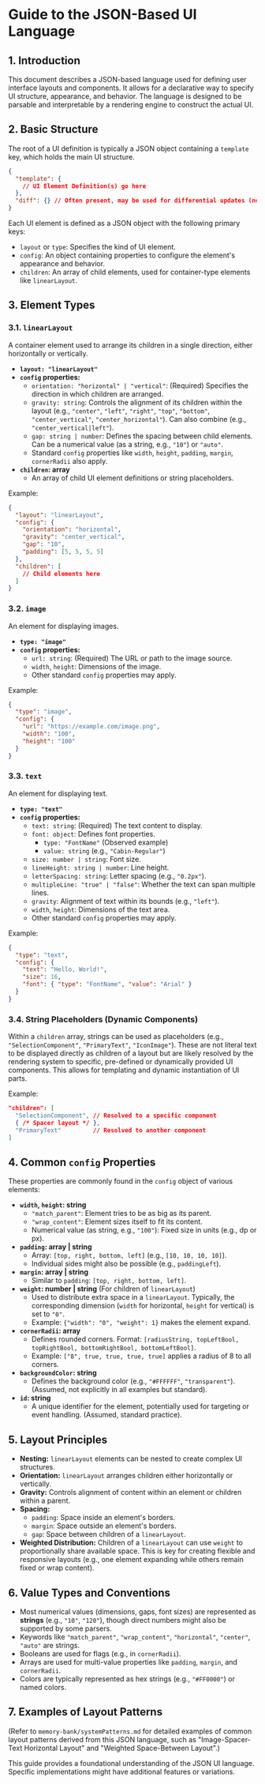 # Guide to the JSON-Based UI Language

## 1. Introduction

This document describes a JSON-based language used for defining user interface layouts and components. It allows for a declarative way to specify UI structure, appearance, and behavior. The language is designed to be parsable and interpretable by a rendering engine to construct the actual UI.

## 2. Basic Structure

The root of a UI definition is typically a JSON object containing a `template` key, which holds the main UI structure.

```json
{
  "template": {
    // UI Element Definition(s) go here
  },
  "diff": {} // Often present, may be used for differential updates (not covered here)
}
```

Each UI element is defined as a JSON object with the following primary keys:
- `layout` or `type`: Specifies the kind of UI element.
- `config`: An object containing properties to configure the element's appearance and behavior.
- `children`: An array of child elements, used for container-type elements like `linearLayout`.

## 3. Element Types

### 3.1. `linearLayout`

A container element used to arrange its children in a single direction, either horizontally or vertically.

- **`layout: "linearLayout"`**
- **`config` properties:**
    - `orientation: "horizontal" | "vertical"`: (Required) Specifies the direction in which children are arranged.
    - `gravity: string`: Controls the alignment of its children within the layout (e.g., `"center"`, `"left"`, `"right"`, `"top"`, `"bottom"`, `"center_vertical"`, `"center_horizontal"`). Can also combine (e.g., `"center_vertical|left"`).
    - `gap: string | number`: Defines the spacing between child elements. Can be a numerical value (as a string, e.g., `"10"`) or `"auto"`.
    - Standard `config` properties like `width`, `height`, `padding`, `margin`, `cornerRadii` also apply.
- **`children`: array**
    - An array of child UI element definitions or string placeholders.

Example:
```json
{
  "layout": "linearLayout",
  "config": {
    "orientation": "horizontal",
    "gravity": "center_vertical",
    "gap": "10",
    "padding": [5, 5, 5, 5]
  },
  "children": [
    // Child elements here
  ]
}
```

### 3.2. `image`

An element for displaying images.

- **`type: "image"`**
- **`config` properties:**
    - `url: string`: (Required) The URL or path to the image source.
    - `width`, `height`: Dimensions of the image.
    - Other standard `config` properties may apply.

Example:
```json
{
  "type": "image",
  "config": {
    "url": "https://example.com/image.png",
    "width": "100",
    "height": "100"
  }
}
```

### 3.3. `text`

An element for displaying text.

- **`type: "text"`**
- **`config` properties:**
    - `text: string`: (Required) The text content to display.
    - `font: object`: Defines font properties.
        - `type: "FontName"` (Observed example)
        - `value: string` (e.g., `"Cabin-Regular"`)
    - `size: number | string`: Font size.
    - `lineHeight: string | number`: Line height.
    - `letterSpacing: string`: Letter spacing (e.g., `"0.2px"`).
    - `multipleLine: "true" | "false"`: Whether the text can span multiple lines.
    - `gravity`: Alignment of text within its bounds (e.g., `"left"`).
    - `width`, `height`: Dimensions of the text area.
    - Other standard `config` properties may apply.

Example:
```json
{
  "type": "text",
  "config": {
    "text": "Hello, World!",
    "size": 16,
    "font": { "type": "FontName", "value": "Arial" }
  }
}
```

### 3.4. String Placeholders (Dynamic Components)

Within a `children` array, strings can be used as placeholders (e.g., `"SelectionComponent"`, `"PrimaryText"`, `"IconImage"`). These are not literal text to be displayed directly as children of a layout but are likely resolved by the rendering system to specific, pre-defined or dynamically provided UI components. This allows for templating and dynamic instantiation of UI parts.

Example:
```json
"children": [
  "SelectionComponent", // Resolved to a specific component
  { /* Spacer layout */ },
  "PrimaryText"         // Resolved to another component
]
```

## 4. Common `config` Properties

These properties are commonly found in the `config` object of various elements:

- **`width`, `height`: string**
    - `"match_parent"`: Element tries to be as big as its parent.
    - `"wrap_content"`: Element sizes itself to fit its content.
    - Numerical value (as string, e.g., `"100"`): Fixed size in units (e.g., dp or px).
- **`padding`: array | string**
    - Array: `[top, right, bottom, left]` (e.g., `[10, 10, 10, 10]`).
    - Individual sides might also be possible (e.g., `paddingLeft`).
- **`margin`: array | string**
    - Similar to `padding`: `[top, right, bottom, left]`.
- **`weight`: number | string** (For children of `linearLayout`)
    - Used to distribute extra space in a `linearLayout`. Typically, the corresponding dimension (`width` for horizontal, `height` for vertical) is set to `"0"`.
    - Example: `{"width": "0", "weight": 1}` makes the element expand.
- **`cornerRadii`: array**
    - Defines rounded corners. Format: `[radiusString, topLeftBool, topRightBool, bottomRightBool, bottomLeftBool]`.
    - Example: `["8", true, true, true, true]` applies a radius of 8 to all corners.
- **`backgroundColor`: string**
    - Defines the background color (e.g., `"#FFFFFF"`, `"transparent"`). (Assumed, not explicitly in all examples but standard).
- **`id`: string**
    - A unique identifier for the element, potentially used for targeting or event handling. (Assumed, standard practice).

## 5. Layout Principles

- **Nesting:** `linearLayout` elements can be nested to create complex UI structures.
- **Orientation:** `linearLayout` arranges children either horizontally or vertically.
- **Gravity:** Controls alignment of content within an element or children within a parent.
- **Spacing:**
    - `padding`: Space inside an element's borders.
    - `margin`: Space outside an element's borders.
    - `gap`: Space between children of a `linearLayout`.
- **Weighted Distribution:** Children of a `linearLayout` can use `weight` to proportionally share available space. This is key for creating flexible and responsive layouts (e.g., one element expanding while others remain fixed or wrap content).

## 6. Value Types and Conventions

- Most numerical values (dimensions, gaps, font sizes) are represented as **strings** (e.g., `"10"`, `"120"`), though direct numbers might also be supported by some parsers.
- Keywords like `"match_parent"`, `"wrap_content"`, `"horizontal"`, `"center"`, `"auto"` are strings.
- Booleans are used for flags (e.g., in `cornerRadii`).
- Arrays are used for multi-value properties like `padding`, `margin`, and `cornerRadii`.
- Colors are typically represented as hex strings (e.g., `"#FF0000"`) or named colors.

## 7. Examples of Layout Patterns

(Refer to `memory-bank/systemPatterns.md` for detailed examples of common layout patterns derived from this JSON language, such as "Image-Spacer-Text Horizontal Layout" and "Weighted Space-Between Layout".)

This guide provides a foundational understanding of the JSON UI language. Specific implementations might have additional features or variations.
